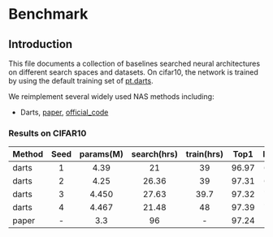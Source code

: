 # Benchmark

## Introduction

This file documents a collection of baselines searched neural architectures on different search spaces and datasets. On cifar10, the network is trained by using the default training set of [pt.darts](https://github.com/zhengxiawu/pytorch_cls/tree/master/pytorch-cifar-v2).

We reimplement several widely used NAS methods including:

* Darts, [paper](https://arxiv.org/abs/1806.09055), [official_code](https://github.com/quark0/darts)

### Results on CIFAR10

|Method |Seed |params(M)|search(hrs)|train(hrs)|Top1 |Flops(M)|download|
| ------|:---:|:-------:|:--------: |:-------: |:---:|:---:   |:---:   |
| darts |1    |4.39     |21         |39        |96.97|689.335 |-       |
| darts |2    |4.25     |26.36      |39        |97.31|680.073 |-       |
| darts |3    |4.450    |27.63      |39.7      |97.32|708.468 |-       |
| darts |4    |4.467    |21.48      |48        |97.39|717.454 |-       |
|paper  |-    |3.3      |96         |-         |97.24|-       |-       |

